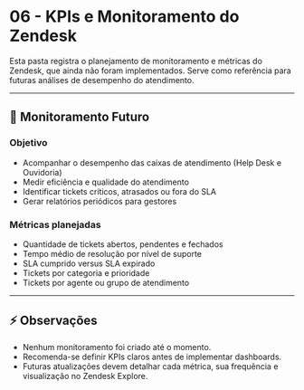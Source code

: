 # 06 - KPIs e Monitoramento do Zendesk

Esta pasta registra o planejamento de monitoramento e métricas do Zendesk, que ainda não foram implementados. Serve como referência para futuras análises de desempenho do atendimento.

---

## 📂 Monitoramento Futuro

### Objetivo
- Acompanhar o desempenho das caixas de atendimento (Help Desk e Ouvidoria)
- Medir eficiência e qualidade do atendimento
- Identificar tickets críticos, atrasados ou fora do SLA
- Gerar relatórios periódicos para gestores

### Métricas planejadas
- Quantidade de tickets abertos, pendentes e fechados
- Tempo médio de resolução por nível de suporte
- SLA cumprido versus SLA expirado
- Tickets por categoria e prioridade
- Tickets por agente ou grupo de atendimento

---

## ⚡ Observações
- Nenhum monitoramento foi criado até o momento.
- Recomenda-se definir KPIs claros antes de implementar dashboards.
- Futuras atualizações devem detalhar cada métrica, sua frequência e visualização no Zendesk Explore.
